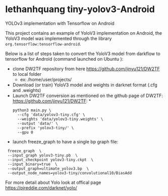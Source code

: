 # lethanhquang tiny-yolov3-Android
YOLOv3 implementation with Tensorflow on Android

This project contains an example of YoloV3 implementation on Android, the YoloV3 model was implemented through the library 
``org.tensorflow:tensorflow-android``.

Below is a list of steps taken to convert the YoloV3 model from darkflow to tensorflow for Android (command launched on Ubuntu ):

* clone DW2TF repository from here https://github.com/jinyu121/DW2TF to local folder
  * ex: /home/user/projects/
* Download (or train) YoloV3 model and weights in darknet format (.cfg and .weights)
* Launch DW2TF conversion as mentioned on the github page of DW2TF: https://github.com/jinyu121/DW2TF:
  * 
  ```
  python3 main.py \
    --cfg 'data/yolov3-tiny.cfg' \
    --weights 'data/yolov3-tiny.weights' \
    --output 'data/' \
    --prefix 'yolov3-tiny/' \
    --gpu 0
  ```
 * launch freeze_graph to have a single bp graph file:
 ```
  freeze_graph  \
  --input_graph yolov3-tiny.pb  \
  --input_checkpoint yolov3-tiny.ckpt  \
  --input_binary=true  \
  --output_graph=ultimate_yolov3.bp  \
  --output_node_names=yolov3-tiny/convolutional10/BiasAdd
  ```



For more detail about Yolo look at offical page https://pjreddie.com/darknet/yolo/

